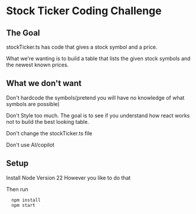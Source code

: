 # Stock Ticker Coding Challenge

## The Goal

stockTicker.ts has code that gives a stock symbol and a price. 

What we're wanting is to build a table that lists the given stock symbols and the newest known prices. 

## What we don't want

Don't hardcode the symbols(pretend you will have no knowledge of what symbols are possible)

Don't Style too much. The goal is to see if you understand how react works not to build the best looking table.

Don't change the stockTicker.ts file

Don't use AI/copilot

## Setup

Install Node Version 22 However you like to do that

Then run

```
  npm install
  npm start
```